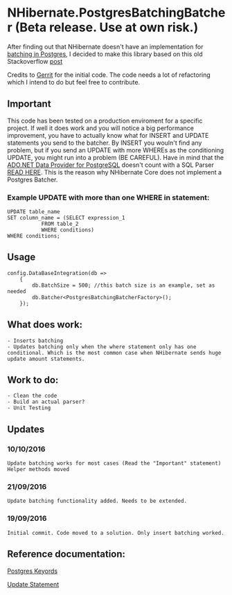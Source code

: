 # NHibernate.PostgresBatchingBatcher (Beta release. Use at own risk.)

After finding out that NHibernate doesn't have an implementation for [batching in Postgres](https://github.com/nhibernate/nhibernate-core/tree/master/src/NHibernate/AdoNet), I decided to make this library based on this old Stackoverflow [post](http://stackoverflow.com/questions/4611337/nhibernate-does-not-seems-doing-bulk-inserting-into-postgresql)

Credits to [Gerrit](http://stackoverflow.com/users/960796/gerrit) for the initial code.
The code needs a lot of refactoring which I intend to do but feel free to contribute.

## Important

This code has been tested on a production enviroment for a specific project. If well it does work and you will notice a big performance improvement, you have to actually know what for INSERT and UPDATE statements you send to the batcher.
By INSERT you wouln't find any problem, but if you send an UPDATE with more WHEREs as the conditioning UPDATE, you might run into a problem (BE CAREFUL).
Have in mind that the [ADO.NET Data Provider for PostgreSQL](http://www.npgsql.org) doesn't count with a SQL Parser [READ HERE](https://github.com/npgsql/npgsql/issues/1042). This is the reason why NHibernate Core does not implement a Postgres Batcher.

### Example UPDATE with more than one WHERE in statement:

	UPDATE table_name
	SET column_name = (SELECT expression_1
		       FROM table_2
		       WHERE conditions)
	WHERE conditions;

## Usage
	
	config.DataBaseIntegration(db =>
		{
			db.BatchSize = 500; //this batch size is an example, set as needed
			db.Batcher<PostgresBatchingBatcherFactory>();
		});


## What does work:

	- Inserts batching
	- Updates batching only when the where statement only has one conditional. Which is the most common case when NHibernate sends huge update amount statements.

## Work to do:

	- Clean the code
	- Build an actual parser?
	- Unit Testing

## Updates

### 10/10/2016
	Update batching works for most cases (Read the "Important" statement)
	Helper methods moved

### 21/09/2016
	Update batching functionality added. Needs to be extended.
 
### 19/09/2016
	Initial commit. Code moved to a solution. Only insert batching worked.
	
	
## Reference documentation:

[Postgres Keyords](https://www.postgresql.org/docs/7.3/static/sql-keywords-appendix.html)

[Update Statement](https://www.postgresql.org/docs/9.3/static/sql-update.html)
